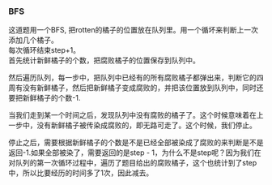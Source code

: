 ### BFS
这道题用一个BFS, 把rotten的橘子的位置放在队列里。用一个循坏来判断上一次添加几个橘子。  
每次循环结束step+1。  
首先统计新鲜橘子的个数，把腐败橘子的位置保存到队列中。

然后遍历队列，每一步中，把队列中已经有的所有腐败橘子都弹出来，判断它的四周有没有新鲜橘子，然后把新鲜橘子变成腐败的，并把该位置放到队列中，同时还要把新鲜橘子的个数-1.

当我们走到某一个时间之后，发现队列中没有腐败的橘子了。这个时候意味着在上一步中，没有新鲜橘子被传染成腐败的，即无路可走了。这个时候，我们停止。

停止之后，需要根据新鲜橘子的个数是不是已经全部被染成了腐败的来判断是不是返回-1.如果全部被染了，需要返回的是step - 1，为什么不是step呢？因为我们在对队列的第一次循环过程中，遍历了题目给出的腐败橘子，这个也统计到了step中，所以比要经历的时间多了1次，因此减去。
